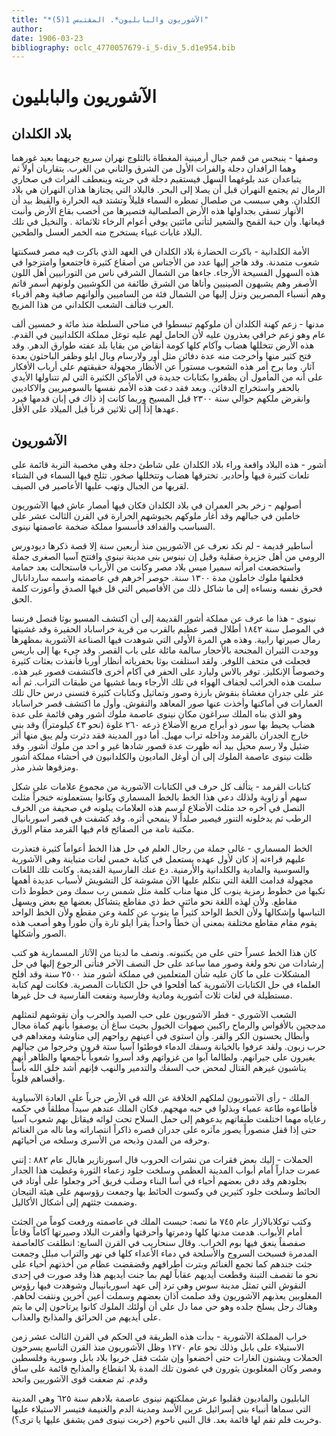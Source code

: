 ```yaml
---
title: "*الآشوريون والبابليون*. المقتبس 1(5)"
author: 
date: 1906-03-23
bibliography: oclc_4770057679-i_5-div_5.d1e954.bib
---
```




#  الآشوريون والبابليون 



##  بلاد الكلدان 


  وصفها - ينبجس من قمم جبال أرمينية المغطاة بالثلوج نهران سريع جريهما بعيد غورهما وهما الرافدان دجلة والفرات الأول من الشرق والثاني من الغرب. يتقاربان أولاً ثم يتباعدان عند بلوغهما السهل فيستقيم دجلة في جريته وينعطف الفرات في صحاري الرمال ثم يجتمع النهران قبل أن يصلا إلى البحر. فالبلاد التي يجتازها هذان النهران هي بلاد الكلدان. وهي سبسب من صلصال تمطره السماء قليلاً وتشتد فيه الحرارة والقيظ بيد أن الأنهار تسقي بجداولها هذه الأرض الصلصالية فتصيرها من أخصب بقاع الأرض وأنبت قيعانها. وأن حبة القمح والشعير لتأتي  مائتين  يوفي أعوام الرخاء  ثلاثمائة  . والنخيل في تلك البلاد غابات غبياء يستخرج منه الخمر العسل والطحين. 

 الأمة الكلدانية - باكرت الحضارة بلاد الكلدان في العهد الذي باكرت فيه مصر فسكنتها شعوب متمدنة. وقد هاجر إليها عدد من الأجناس من أصقاع كثيرة فاجتمعوا وامتزجوا في هذه السهول الفسيحة الأرجاء. جاءها من الشمال الشرقي ناس من التورانيين أهل اللون الأصفر وهم يشبهون الصينيين وأتاها من الشرق طائفة من الكوشيين ولونهم أسمر قاتم وهم أنسباء المصريين ونزل إليها من الشمال فئة من الساميين وألوانهم صافية وهم أقرباء العرب فتألف الشعب الكلداني من هذا المزيج. 

 مدنها - زعم كهنة الكلدان أن ملوكهم تبسطوا في مناحي السلطة منذ  مائة  و  خمسين  ألف  عام وهو زعم خرافي يعذرون عليه لأن الحامل لهم عليه توغل مملكة الكلدانيين في القدم. هذه الأرض تتخللها هضاب وآكام   كلها كومة أنقاض من بقايا بلد عفته طوارق الدهر. وقد فتح كثير منها وأخرجت منه عدة دفائن مثل أور ولارسام وبال ايلو وظفر الباحثون بعدة آثار. وما برح أمر هذه الشعوب مستوراً عن الأنظار مجهولة حقيقتهم على أرباب الأفكار على أنه من المأمول أن يظفروا بكتابات جديدة في الأماكن الكثيرة التي لم تتناولها الأيدي بالحفر واستخراج الدفائن. وبعد فقد دعت هذه الأمم نفسها بالسوميريين والاكاديين وانقرض ملكهم حوالي سنة  ٢٣٠٠  قبل المسيح وربما كانت إذ ذاك في إبان قدمها فيرد عهدها إذاً إلى  ثلاثين  قرناً قبل الميلاد على الأقل. 


##  الآشوريون 


 أشور - هذه البلاد واقعة وراء بلاد الكلدان على شاطئ دجلة وهي مخصبة التربة قائمة   على تلعات كثيرة فيها وأحادير. تخترقها هضاب وتتخللها صخور. تثلج فيها السماء في الشتاء لقربها من الجبال وتهب عليها الأعاصير في الصيف. 

 أصولهم - زخر بحر العمران في بلاد الكلدان فكان فيها أمصار عاش فيها الآشوريون خاملين في جبالهم وقد أغار ملوكهم بجيوشهم الجرارة في القرن الثالث  عشر  على السباسب والفدافد فأسسوا مملكة ضخمة عاصمتها نينوى. 

 أساطير قديمة - لم نكد نعرف عن الآشوريين منذ  أربعين  سنة إلا قصة ذكرها ديودورس الرومي من أهل جزيرة صقلية وقيل إن نينوس بنى مدينة نينوى وافتتح آسيا الصغرى جملة واستخضعت امرأته سميرا ميس بلاد مصر وكانت من الأرباب فاستحالت بعد حمامة فخلفها ملوك خاملون   مدة  ١٣٠٠  سنة. حوصر آخرهم في عاصمته واسمه ساردانابال فحرق نفسه ونساءه إلى ما شاكل ذلك من الأقاصيص التي قل فيها الصدق وأعوزت كلمة الحق. 

 نينوى - هذا ما عرف عن مملكة أشور القديمة إلى أن اكتشف المسيو بوثا قنصل فرنسا في الموصل سنة  ١٨٤٢  أطلال قصر عظيم بالقرب من قرية خراساباد الحقيرة وقد غشيتها رمال صيرتها رابية. وهذه هي المرة الأولى التي شوهدت فيها الصناعة الآشورية بمظهرها ووجدت الثيران المجنحة بالأحجار سالمة مائلة على باب القصر. وقد جيء بها إلى باريس فجعلت في متحف اللوفر. ولقد استلفت بوثا بحفرياته أنظار أوربا فأنفذت بعثات كثيرة وخصوصاً الإنكليز. توفر بالاس وليارد على الحفر في آكام أخرى فاكتشفت قصور غير هذه. سلمت هذه الخرائب لجفاف الهواء في تلك الأرجاء وبما غشيها من طبقات التراب. ثم أنه عثر على جدران مغشاة بنقوش بارزة وصور وتماثيل وكتابات كثيرة فتسنى درس حال تلك العمارات في أماكنها وأخذت عنها صور المعاهد والنقوش. وأول ما اكتشف قصر خراساباد وهو الذي بناه الملك سراغون مكان نينوى عاصمة ملوك أشور وهي قائمة على عدة هضاب يحيط بها سور ذو أبراج مربع الأضلاع ذرعه  ٢٦٠  غلوة (نحو  ٤٣  كيلومتراً) وقد بني خارج الجدران بالقرمد وداخله تراب مهيل. أما دور المدينة فقد دثرت ولم يبق منها أثر ضئيل ولا رسم محيل بيد أنه ظهرت عدة قصور شادها غير و  احد  من ملوك أشور. وقد ظلت نينوى عاصمة الملوك إلى أن أوغل الماديون   والكلدانيون في أحشاء مملكة أشور ومزقوها شذر مذر.  

 كتابات القرمد - يتألف كل حرف في الكتابات الآشورية من مجموع علامات على شكل سهم أو زاوية ولذلك دعي هذا الخط بالخط المسماري وكانوا يستعملونه خنجراً مثلث النصل في آخره حد مثلث الأضلاع لرسم هذه العلامات يبلونه في صحيفة من الخرف الرطب ثم يدخلونه التنور فيصير صلداً لا ينمحي أثره. وقد كشفت في قصر اسوربانيال مكتبة تامة من الصفائح قام فيها القرمد مقام الورق. 

 الخط المسماري - غالى جملة من رجال العلم في حل هذا الخط أعواماً كثيرة فتعذرت عليهم قراءته إذ كان لأول عهده يستعمل في كتابة  خمس  لغات متباينة وهي الآشورية والسوسية والمادية والكلدانية والأرمنية. دع عنك الفارسية القديمة. وكانت تلك اللغات مجهولة فدامت اللغة التي نتكلم عليها الآن مشوشة كل التشويش لأسباب عديدة أهمها تكبها من خطوط رمزية ينوب كل منها مناب كلمة مثل شمس رب سمك ومن خطوط ذات مقاطع. ولأن لهذه اللغة نحو مائتي خط ذي مقاطع يتشاكل بعضها مع بعض ويسهل التباسها وإشكالها ولأن الخط الواحد كثيراً ما ينوب عن كلمة وعن مقطع ولأن الخط الواحد يقوم مقام مقاطع مختلفة بمعنى أن خطاً واحداً يقرأ ايلو تارة وآن طوراً وهو أصعب هذه الصور وأشكلها. 

 كان هذا الخط عسراً حتى على من يكتبونه. ونصف ما لدينا من الآثار المسمارية هو كتب إرشادات من نحو ولغة وصور مما ساعد على حل النصف الآخر فتأتى الرجوع إليها في حل المشكلات على ما كان عليه شأن المتعلمين في مملكة أشور منذ  ٢٥٠٠  سنة وقد أفلح العلماء في حل الكتابات الآشورية   كما أفلحوا في حل الكتابات المصرية. فكانت لهم كتابة مستطيلة في لغات  ثلاث  آشورية ومادية وفارسية ونفعت الفارسية ف حل غيرها. 

 الشعب الآشوري - فطر الآشوريون على حب الصيد والحرب وأن نقوشهم لتمثلهم مدججين بالأقواس والرماح راكبين صهوات الخيول بحيث ساغ أن يوصفوا بأنهم كماة مجال وأبطال يحسنون الكر والفر. وأن استوى في أعينهم رواحهم إلى مناوشة ومغداهم في حرب زبون. ولقد عرفوا بالخيانة وسفك الدماء فوطئوا آسيا  ستة  قرون وخرجوا من جبالهم يغيرون على جيرانهم. ولطالما آبوا من غزواتهم وقد أسروا شعوباً بأجمعها والظاهر أنهم   يناشبون غيرهم القتال لمحض حب السفك والتدمير والنهب فإنهم أشد خلق الله بأساً وأقساهم قلوباً. 

 الملك - رأى الآشوريون لملكهم الخلافة عن الله في الأرض جرياً على العادة الآسياوية فأطاعوه طاعة عمياء وبذلوا في حبه مهجهم. فكان الملك عندهم سيداً مطلقاً في حكمه رعاياه مهما اختلفت طبقاتهم يدعوهم إلى حمل السلاح تحت لوائه فيقاتل بهم شعوب آسيا حتى إذا قفل منصوراً يصور مآثره على جدران قصره ذاكراً انتصاراته وما ناله من الغنائم وحرقه من المدن وذبحه من الأسرى وسلخه من أحيائهم. 

 الحملات - إليك بعض فقرات من نشرات الحروب قال اسورنازير هابال عام  ٨٨٢  : إنني عمرت جداراً أمام أبواب المدينة العظمى وسلخت جلود زعماء الثورة وغطيت هذا الجدار بجلودهم وقد دفن بعضهم أحياء في أسا البناء وصلب فريق آخر وجعلوا على أوتاد في الحائط وسلخت جلود   كثيرين في وكسوت الحائط بها وجمعت رؤوسهم على هيئة التيجان وضممت جثثهم إلى أشكال الأكاليل. 

 وكتب توكلابالازار عام  ٧٤٥  ما نصه: حبست الملك في عاصمته ورفعت كوماً من الجثث أمام الأبواب. هدمت مدنها كلها ودمرتها وأحرقتها وأقفرت البلاد وصيرتها آكاماً وقاعاً صفصفاً ينعق فيها بوم الخراب. وقال سنحاريب في القرن السابع: انطلقت كالعاصفة المدمرة فسبحت السروج والأسلحة في دماء الأعداء كلها في نهر والتراب مبلل وجمعت جثث جندهم كما تجمع الغنائم وبترت أطرافهم وقضقضت عظام من أخذتهم أحياء على نحو ما تقصف التبنة وقطعت أيديهم عقاباً لهم بما جنت أيديهم هذا وقد صورت في  إحدى  النقوش التي تمثل مدينة سوس وهي ترد إلى عهد اسوربانيبال وشوهدت فيها رؤوس المغلوبين يعذبهم الآشوريون وقد صلمت آذان بعضهم وسملت أعين آخرين ونتفت لحاهم. وهناك رجل يسلخ جلده وهو حي مما دل على أن أولئك الملوك كانوا يرتاحون إلي ما يتم على أيديهم من الحرائق والمذابح والعذاب. 

 خراب المملكة الآشورية - بدأت هذه الطريقة في الحكم في القرن الثالث  عشر  زمن الاستيلاء على بابل وذلك نحو عام  ١٢٧٠  وظل الآشوريون منذ القرن التاسع يسرحون الحملات ويشنون الغارات حتى أخضعوا وإن شئت فقل خربوا بلاد بابل وسورية   وفلسطين ومصر وكان المغلوبون يثورون في غضون تلك المدة بلا انقطاع والمذابح قائمة على ساق وقدم. ثم ضعفت قوى الآشوريين واتحد 

 البابليون والماديون فقلبوا عرش مملكتهم نينوى عاصمة بلادهم سنة  ٦٢٥  وهي المدينة التي سماها أنبياء بني إسرائيل عرين   الأسد ومدينة الدم والغنيمة فتيسر الاستيلاء عليها وخربت فلم تقم لها قائمة بعد. قال النبي ناحوم (خربت نينوى فمن يشفق عليها يا ترى؟). 
